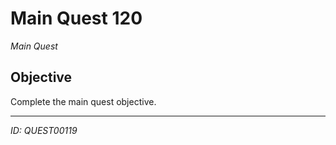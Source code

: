 # Main Quest 120

*Main Quest*

## Objective
Complete the main quest objective.

---
*ID: QUEST00119*